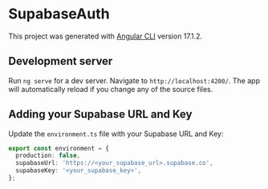 # SupabaseAuth

This project was generated with [Angular CLI](https://github.com/angular/angular-cli) version 17.1.2.

## Development server

Run `ng serve` for a dev server. Navigate to `http://localhost:4200/`. The app will automatically reload if you change any of the source files.

## Adding your Supabase URL and Key

Update the `environment.ts` file with your Supabase URL and Key:

```typescript
export const environment = {
  production: false,
  supabaseUrl: 'https://<your_supabase_url>.supabase.co',
  supabaseKey: '<your_supabase_key>',
};
```
